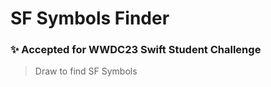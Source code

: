
# SF Symbols Finder

### ✨ Accepted for WWDC23 Swift Student Challenge

> Draw to find SF Symbols </br>

